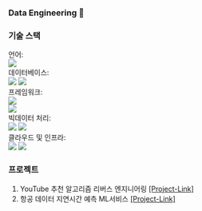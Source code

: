 ### Data Engineering 👋

### 기술 스택
언어:<br>
  <img src="https://img.shields.io/badge/python-3776AB?style=for-the-badge&logo=python&logoColor=white"><br>
데이터베이스:<br> 
  <img src="https://img.shields.io/badge/mysql-4479A1?style=for-the-badge&logo=mysql&logoColor=white">
  <img src="https://img.shields.io/badge/postgresql-4169E1?style=for-the-badge&logo=mysql&logoColor=white"><br>
프레임워크:<br>
  <img src="https://img.shields.io/badge/flask-000000?style=for-the-badge&logo=flask&logoColor=white"><br>
  <img src="https://img.shields.io/badge/flask-000000?style=for-the-badge&logo=fastAPI&logoColor=white"><br>
빅데이터 처리:<br>
  <img src="https://img.shields.io/badge/apachespark-E25A1C?style=for-the-badge&logo=apachespark&logoColor=white">
  <img src="https://img.shields.io/badge/elasticsearch-005571?style=for-the-badge&logo=elasticsearch&logoColor=white"><br>
클라우드 및 인프라:<br>
  <img src="https://img.shields.io/badge/amazonaws-232F3E?style=for-the-badge&logo=amazonaws&logoColor=white"> 
  <img src="https://img.shields.io/badge/docker-2496ED?style=for-the-badge&logo=docker&logoColor=white">
</div>

### 프로젝트
1. YouTube 추천 알고리즘 리버스 엔지니어링 [[Project-Link]](https://github.com/znkus1/final-project)
2. 항공 데이터 지연시간 예측 ML서비스 [[Project-Link]](https://github.com/znkus1/k8s_project)
<!--
**znkus1/znkus1** is a ✨ _special_ ✨ repository because its `README.md` (this file) appears on your GitHub profile.

Here are some ideas to get you started:

- 🔭 I’m currently working on ...
- 🌱 I’m currently learning ...
- 👯 I’m looking to collaborate on ...
- 🤔 I’m looking for help with ...
- 💬 Ask me about ...
- 📫 How to reach me: ...
- 😄 Pronouns: ...
- ⚡ Fun fact: ...
-->
